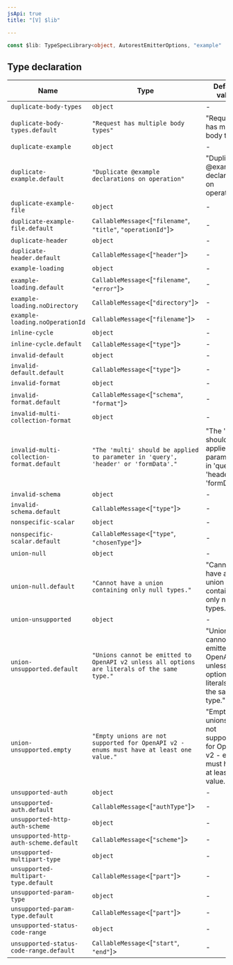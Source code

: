 ```yaml
---
jsApi: true
title: "[V] $lib"

---
```

```ts
const $lib: TypeSpecLibrary<object, AutorestEmitterOptions, "example" | "useRef">;
```

## Type declaration

| Name | Type | Default value |
| ------ | ------ | ------ |
| `duplicate-body-types` | `object` | - |
| `duplicate-body-types.default` | `"Request has multiple body types"` | "Request has multiple body types" |
| `duplicate-example` | `object` | - |
| `duplicate-example.default` | `"Duplicate @example declarations on operation"` | "Duplicate @example declarations on operation" |
| `duplicate-example-file` | `object` | - |
| `duplicate-example-file.default` | `CallableMessage`<[`"filename"`, `"title"`, `"operationId"`]\> | - |
| `duplicate-header` | `object` | - |
| `duplicate-header.default` | `CallableMessage`<[`"header"`]\> | - |
| `example-loading` | `object` | - |
| `example-loading.default` | `CallableMessage`<[`"filename"`, `"error"`]\> | - |
| `example-loading.noDirectory` | `CallableMessage`<[`"directory"`]\> | - |
| `example-loading.noOperationId` | `CallableMessage`<[`"filename"`]\> | - |
| `inline-cycle` | `object` | - |
| `inline-cycle.default` | `CallableMessage`<[`"type"`]\> | - |
| `invalid-default` | `object` | - |
| `invalid-default.default` | `CallableMessage`<[`"type"`]\> | - |
| `invalid-format` | `object` | - |
| `invalid-format.default` | `CallableMessage`<[`"schema"`, `"format"`]\> | - |
| `invalid-multi-collection-format` | `object` | - |
| `invalid-multi-collection-format.default` | `"The 'multi' should be applied to parameter in 'query', 'header' or 'formData'."` | "The 'multi' should be applied to parameter in 'query', 'header' or 'formData'." |
| `invalid-schema` | `object` | - |
| `invalid-schema.default` | `CallableMessage`<[`"type"`]\> | - |
| `nonspecific-scalar` | `object` | - |
| `nonspecific-scalar.default` | `CallableMessage`<[`"type"`, `"chosenType"`]\> | - |
| `union-null` | `object` | - |
| `union-null.default` | `"Cannot have a union containing only null types."` | "Cannot have a union containing only null types." |
| `union-unsupported` | `object` | - |
| `union-unsupported.default` | `"Unions cannot be emitted to OpenAPI v2 unless all options are literals of the same type."` | "Unions cannot be emitted to OpenAPI v2 unless all options are literals of the same type." |
| `union-unsupported.empty` | `"Empty unions are not supported for OpenAPI v2 - enums must have at least one value."` | "Empty unions are not supported for OpenAPI v2 - enums must have at least one value." |
| `unsupported-auth` | `object` | - |
| `unsupported-auth.default` | `CallableMessage`<[`"authType"`]\> | - |
| `unsupported-http-auth-scheme` | `object` | - |
| `unsupported-http-auth-scheme.default` | `CallableMessage`<[`"scheme"`]\> | - |
| `unsupported-multipart-type` | `object` | - |
| `unsupported-multipart-type.default` | `CallableMessage`<[`"part"`]\> | - |
| `unsupported-param-type` | `object` | - |
| `unsupported-param-type.default` | `CallableMessage`<[`"part"`]\> | - |
| `unsupported-status-code-range` | `object` | - |
| `unsupported-status-code-range.default` | `CallableMessage`<[`"start"`, `"end"`]\> | - |
